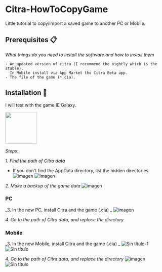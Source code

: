 # Citra-HowToCopyGame
Little tutorial to copy/import a saved game to another PC or Mobile.

## Prerequisites 📋

_What things do you need to install the software and how to install them_

```
- An updated version of citra (I recommend the nightly which is the stable).
  In Mobile install via App Market the Citra Beta app.
- The file of the game (*.cia).
```


## Installation 🔧

I will test with the game IE Galaxy.

<img src="https://github.com/TreKar99/Citra-HowToCopyGame/assets/101529212/2111c8b0-a55d-48a5-9784-aa2565e2304b" width="100">

_Steps:_

_1. Find the path of Citra data_
- If you don't find the AppData directory, list the hidden directories.
![imagen](https://github.com/TreKar99/Citra-HowToCopyGame/assets/101529212/ee02c149-d877-40fe-a9e2-94715647d98e)
![imagen](https://github.com/TreKar99/Citra-HowToCopyGame/assets/101529212/5605409c-c0b0-4c99-8a72-1f78e9d36f03)

_2. Make a backup of the game data_
![imagen](https://github.com/TreKar99/Citra-HowToCopyGame/assets/101529212/12ed8ae0-30f5-438d-a4ca-3b4243d44956)



### PC 
_3. In the new PC, install Citra and the game (.cia) _
![imagen](https://github.com/TreKar99/Citra-HowToCopyGame/assets/101529212/f17a70d8-fd17-409b-9ea7-33b1b0c0f6cb)

_4. Go to the path of Citra data, and replace the directory_




### Mobile
_3. In the new Mobile, install Citra and the game (.cia) _
![Sin título-1](https://github.com/TreKar99/Citra-HowToCopyGame/assets/101529212/6a107618-5953-4b82-a20a-0f7672b7289a)
![Sin título](https://github.com/TreKar99/Citra-HowToCopyGame/assets/101529212/37029b93-7db8-4925-a83e-2a5c99073513)

_4. Go to the path of Citra data, and replace the directory_
![imagen](https://github.com/TreKar99/Citra-HowToCopyGame/assets/101529212/4cc8a24f-23be-4cb3-b702-4054cb3b4716)
![Sin título](https://github.com/TreKar99/Citra-HowToCopyGame/assets/101529212/e7f8fde6-231b-4e15-8063-fc33a5ca5941)


